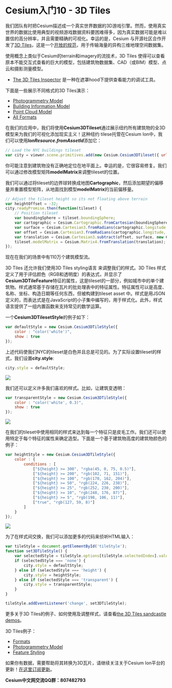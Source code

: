 # Cesium入门10 - 3D Tiles
我们团队有时把Cesium描述成一个真实世界数据的3D游戏引擎。然而，使用真实世界的数据比使用典型的视频游戏数据资料要困难得多，因为真实数据可能是难以置信的高分辨率，并且需要精确的可视化。幸运的是，Cesium 与开源社区合作开发了[3D Tiles](https://cesiumjs.org/2015/08/10/Introducing-3D-Tiles/)，这是一个[开放的规范](https://github.com/AnalyticalGraphicsInc/3d-tiles)，用于传输海量的异构三维地理空间数据集。

使用概念上类似于Cesium的terrain和imagery的流技术，3D Tiles 使得可以查看原本不能交互式查看的巨大的模型，包括建筑物数据集、CAD（或BIM）模型、点云和摄影测量模型。

- [The 3D Tiles Inspector](https://cesiumjs.org/Cesium/Build/Apps/Sandcastle/index.html?src=3D%20Tiles%20Inspector.html&label=3D%20Tiles)  是一种在遮罩hood下提供查看能力的调试工具。

下面是一些展示不同格式的3D Tiles演示：
- [Photogrammetry Model](https://cesiumjs.org/Cesium/Build/Apps/Sandcastle/index.html?src=3D%20Tiles%20Photogrammetry.html&label=3D%20Tiles)
- [Building Information Model](https://cesiumjs.org/Cesium/Build/Apps/Sandcastle/index.html?src=3D%20Tiles%20BIM.html&label=3D%20Tiles)
- [Point Cloud Model](https://cesiumjs.org/Cesium/Build/Apps/Sandcastle/index.html?src=3D%20Tiles%20Point%20Cloud.html&label=3D%20Tiles)
- [All Formats](https://cesiumjs.org/Cesium/Build/Apps/Sandcastle/index.html?src=3D%20Tiles%20Formats.html&label=3D%20Tiles)

在我们的应用中，我们将使用**Cesium3DTileset**通过展示纽约所有建筑物的全3D模型来为我们的可视化添加现实主义！这种纽约 tilese托管在Cesium Ion中，我们可以使用***IonResource.fromAssetId***添加它：
```javascript
// Load the NYC buildings tileset
var city = viewer.scene.primitives.add(new Cesium.Cesium3DTileset({ url: Cesium.IonResource.fromAssetId(3839) }));
```

你可能注意到建筑物没有正确地定位在地平面上。幸运的是，它很容易修复。我们可以通过修改模型矩阵**modelMatrix**来调整tileset的位置。

我们可以通过将tileset的边界球转换成地图**Cartographic**，然后添加期望的偏移量并重置模型矩阵，从地面找到模型**modelMatrix**的当前偏移量。
```javascript
// Adjust the tileset height so its not floating above terrain
var heightOffset = -32;
city.readyPromise.then(function(tileset) {
    // Position tileset
    var boundingSphere = tileset.boundingSphere;
    var cartographic = Cesium.Cartographic.fromCartesian(boundingSphere.center);
    var surface = Cesium.Cartesian3.fromRadians(cartographic.longitude, cartographic.latitude, 0.0);
    var offset = Cesium.Cartesian3.fromRadians(cartographic.longitude, cartographic.latitude, heightOffset);
    var translation = Cesium.Cartesian3.subtract(offset, surface, new Cesium.Cartesian3());
    tileset.modelMatrix = Cesium.Matrix4.fromTranslation(translation);
});
```

现在在我们的场景中有110万个建筑模型流。

3D Tiles 还允许我们使用3D Tiles styling语言 来调整我们的样式。3D Tiles 样式定义了用于评估颜色（RGB和透明度）的表达式，并显示了**Cesium3DTileFeature**特征的属性，这是tileset的一部分，例如城市中的单个建筑物。样式通常基于存储在瓦片的批处理表中的特征属性。特征属性可以是高度、名称、坐标、构造日期等任何东西，但被构建到tileset asset 中。样式是用JSON定义的，而表达式是在JavaScript的小子集中编写的，用于样式化。此外，样式语言提供了一组内置函数来支持常见的数学运算。

一个**Cesium3DTilesetStyle**的例子如下：
```javascript
var defaultStyle = new Cesium.Cesium3DTileStyle({
    color : "color('white')",
    show : true
});
```

上述代码使我们NYC的tileset是白色并且总是可见的。为了实际设置tileset的样式，我们设置**city.style**:
```javascript
city.style = defaultStyle;
```
![](https://i.loli.net/2018/08/16/5b751e5b9b7c1.jpg)

我们还可以定义许多我们喜欢的样式。比如，让建筑变透明：
```javascript
var transparentStyle = new Cesium.Cesium3DTileStyle({
    color : "color('white', 0.3)",
    show : true
});
```
![](https://i.loli.net/2018/08/16/5b751e7322d12.jpg)

在我们的tileset中使用相同的样式来达到每一个特征只是皮毛工作。我们还可以使用特定于每个特征的属性来确定造型。下面是一个基于建筑物高度的建筑物颜色的例子：
```javascript
var heightStyle = new Cesium.Cesium3DTileStyle({
    color : {
        conditions : [
            ["${height} >= 300", "rgba(45, 0, 75, 0.5)"],
            ["${height} >= 200", "rgb(102, 71, 151)"],
            ["${height} >= 100", "rgb(170, 162, 204)"],
            ["${height} >= 50", "rgb(224, 226, 238)"],
            ["${height} >= 25", "rgb(252, 230, 200)"],
            ["${height} >= 10", "rgb(248, 176, 87)"],
            ["${height} >= 5", "rgb(198, 106, 11)"],
            ["true", "rgb(127, 59, 8)"]
        ]
    }
});
```
![](https://i.loli.net/2018/08/16/5b751e8e8a9f6.jpg)

为了在样式间交换，我们可以添加更多的代码来侦听HTML输入：
```javascript
var tileStyle = document.getElementById('tileStyle');
function set3DTileStyle() {
    var selectedStyle = tileStyle.options[tileStyle.selectedIndex].value;
    if (selectedStyle === 'none') {
        city.style = defaultStyle;
    } else if (selectedStyle === 'height') {
        city.style = heightStyle;
    } else if (selectedStyle === 'transparent') {
        city.style = transparentStyle;
    }
}

tileStyle.addEventListener('change', set3DTileStyle);
```
更多关于3D Tiles的例子、如何使用及调整样式，请查看[the 3D Tiles sandcastle demos](https://cesiumjs.org/Cesium/Build/Apps/Sandcastle/index.html?src=Hello%20World.html&label=3D%20Tiles)。

3D Tiles例子：
- [Formats](https://cesiumjs.org/Cesium/Build/Apps/Sandcastle/index.html?src=3D%20Tiles%20Formats.html&label=3D%20Tiles)
- [Photogrammetry Model](https://cesiumjs.org/Cesium/Build/Apps/Sandcastle/index.html?src=3D%20Tiles%20Photogrammetry.html&label=3D%20Tiles)
- [Feature Styling](https://cesiumjs.org/Cesium/Build/Apps/Sandcastle/index.html?src=3D%20Tiles%20Feature%20Styling.html&label=3D%20Tiles)

如果你有数据，需要帮助将其转换为3D瓦片，请继续关注关于Cesium Ion平台的更新！[在这里订阅更新](https://cesium.com/)。

**Cesium中文网交流QQ群：807482793**